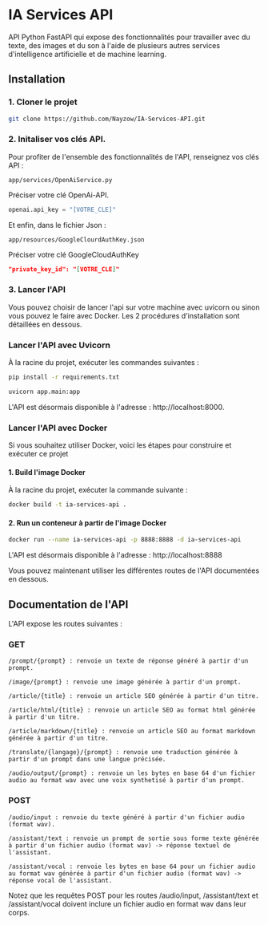 # IA Services API

API Python FastAPI qui expose des fonctionnalités pour travailler avec du texte, des images et du son à l'aide de plusieurs autres services d'intelligence artificielle et de machine learning.

## Installation

### 1. Cloner le projet

```bash
git clone https://github.com/Nayzow/IA-Services-API.git
```

### 2. Initaliser vos clés API.

Pour profiter de l'ensemble des fonctionnalités de l'API, renseignez vos clés API :

```
app/services/OpenAiService.py
```

Préciser votre clé OpenAi-API.

```python
openai.api_key = "[VOTRE_CLE]"
```

Et enfin, dans le fichier Json :

```
app/resources/GoogleClourdAuthKey.json
```

Préciser votre clé GoogleCloudAuthKey

```json
"private_key_id": "[VOTRE_CLE]"
```

### 3. Lancer l'API

Vous pouvez choisir de lancer l'api sur votre machine avec uvicorn ou sinon vous pouvez le faire avec Docker. Les 2 procédures d'installation sont détaillées en dessous.

### Lancer l'API avec Uvicorn

À la racine du projet, exécuter les commandes suivantes :

```bash
pip install -r requirements.txt
```

```bash
uvicorn app.main:app
```

L'API est désormais disponible à l'adresse : http://localhost:8000.

### Lancer l'API avec Docker

Si vous souhaitez utiliser Docker, voici les étapes pour construire et exécuter ce projet

#### 1. Build l'image Docker

À la racine du projet, exécuter la commande suivante :

```bash
docker build -t ia-services-api .
```

#### 2. Run un conteneur à partir de l'image Docker

```bash
docker run --name ia-services-api -p 8888:8888 -d ia-services-api
```

L'API est désormais disponible à l'adresse : http://localhost:8888

Vous pouvez maintenant utiliser les différentes routes de l'API documentées en dessous.

## Documentation de l'API

L'API expose les routes suivantes :

### GET

```
/prompt/{prompt} : renvoie un texte de réponse généré à partir d'un prompt.
```

```
/image/{prompt} : renvoie une image générée à partir d'un prompt.
```

```
/article/{title} : renvoie un article SEO générée à partir d'un titre.
```

```
/article/html/{title} : renvoie un article SEO au format html générée à partir d'un titre.
```

```
/article/markdown/{title} : renvoie un article SEO au format markdown générée à partir d'un titre.
```

```
/translate/{langage}/{prompt} : renvoie une traduction générée à partir d'un prompt dans une langue précisée.
```

```
/audio/output/{prompt} : renvoie un les bytes en base 64 d'un fichier audio au format wav avec une voix synthetisé à partir d'un prompt.
```

### POST

```
/audio/input : renvoie du texte généré à partir d'un fichier audio (format wav).
```

```
/assistant/text : renvoie un prompt de sortie sous forme texte générée à partir d'un fichier audio (format wav) -> réponse textuel de l'assistant.
```

```
/assistant/vocal : renvoie les bytes en base 64 pour un fichier audio au format wav générée à partir d'un fichier audio (format wav) -> réponse vocal de l'assistant.
```

Notez que les requêtes POST pour les routes /audio/input, /assistant/text et /assistant/vocal doivent inclure un fichier audio en format wav dans leur corps.
